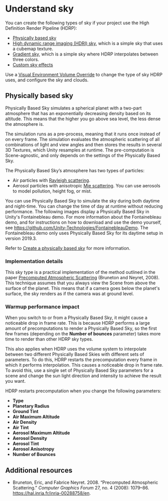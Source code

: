 # Understand sky

You can create the following types of sky if your project use the High Definition Render Pipeline (HDRP):

- [Physically based sky](create-a-physically-based-sky.md)
- [High dynamic range imaging (HDRI) sky](create-an-hdri-sky.md), which is a simple sky that uses a cubemap texture.
- [Gradient sky](create-a-gradient-sky.md), which is a simple sky where HDRP interpolates between three colors.
- [Custom sky effects](create-a-custom-sky.md)

Use a [Visual Environment Volume Override](visual-environment-volume-override-reference.md) to change the type of sky HDRP uses, and configure the sky and clouds.

## Physically based sky

Physically Based Sky simulates a spherical planet with a two-part atmosphere that has an exponentially decreasing density based on its altitude. This means that the higher you go above sea level, the less dense the atmosphere is.

The simulation runs as a pre-process, meaning that it runs once instead of on every frame. The simulation evaluates the atmospheric scattering of all combinations of light and view angles and then stores the results in several 3D Textures, which Unity resamples at runtime. The pre-computation is Scene-agnostic, and only depends on the settings of the Physically Based Sky.

The Physically Based Sky’s atmosphere has two types of particles:

* Air particles with [Rayleigh scattering](<https://en.wikipedia.org/wiki/Rayleigh_scattering>).
* Aerosol particles with anisotropic [Mie scattering](https://en.wikipedia.org/wiki/Mie_scattering). You can use aerosols to model pollution, height fog, or mist.

You can use Physically Based Sky to simulate the sky during both daytime and night-time. You can change the time of day at runtime without reducing performance. The following images display a Physically Based Sky in Unity's Fontainebleau demo. For more information about the Fontainebleau demo, and for instructions on how to download and use the demo yourself, see https://github.com/Unity-Technologies/FontainebleauDemo. The Fontainebleau demo only uses Physically Based Sky for its daytime setup in version 2019.3.

Refer to [Create a physically based sky](create-a-physically-based-sky.md) for more information.

<a name="ImplementationDetails"></a>
### Implementation details

This sky type is a practical implementation of the method outlined in the paper [Precomputed Atmospheric Scattering](https://hal.inria.fr/inria-00288758/en) (Bruneton and Neyret, 2008). This technique assumes that you always view the Scene from above the surface of the planet. This means that if a camera goes below the planet's surface, the sky renders as if the camera was at ground level. 


### Warmup performance impact

When you switch to or from a Physically Based Sky, it might cause a noticeable drop in frame rate. This is because HDRP performs a large amount of precomputations to render a Physically Based Sky, so the first few frames (depending on the **Number of bounces** parameter) takes more time to render than other HDRP sky types.

This also applies when HDRP uses the volume system to interpolate between two different Physically Based Skies with different sets of parameters. To do this, HDRP restarts the precomputation every frame in which it performs interpolation. This causes a noticeable drop in frame rate. To avoid this, use a single set of Physically Based Sky parameters for a scene and change the sun light direction and intensity to achieve the result you want.

HDRP restarts precomputation when you change the following parameters:

- **Type**
- **Planetary Radius**
- **Ground Tint**
- **Air Maximum Altitude**
- **Air Density**
- **Air Tint**
- **Aerosol Maximum Altitude**
- **Aerosol Density**
- **Aerosol Tint**
- **Aerosol Anisotropy**
- **Number of Bounces**

## Additional resources

- Bruneton, Eric, and Fabrice Neyret. 2008. “Precomputed Atmospheric Scattering.” *Computer Graphics Forum* 27, no. 4 (2008): 1079–86. https://hal.inria.fr/inria-00288758/en.